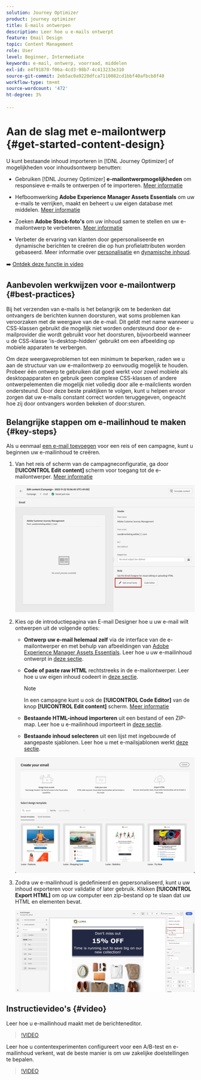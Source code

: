 ```yaml
---
solution: Journey Optimizer
product: journey optimizer
title: E-mails ontwerpen
description: Leer hoe u e-mails ontwerpt
feature: Email Design
topic: Content Management
role: User
level: Beginner, Intermediate
keywords: e-mail, ontwerp, voorraad, middelen
exl-id: e4f91870-f06a-4cd3-98b7-4c413233e310
source-git-commit: 2eb5ac0a9220dfca7110082cd1bbf40afbcb8f40
workflow-type: tm+mt
source-wordcount: '472'
ht-degree: 3%

---
```


# Aan de slag met e-mailontwerp {#get-started-content-design}

U kunt bestaande inhoud importeren in [!DNL Journey Optimizer] of mogelijkheden voor inhoudsontwerp benutten:

* Gebruiken [!DNL Journey Optimizer] **e-mailontwerpmogelijkheden** om responsieve e-mails te ontwerpen of te importeren. [Meer informatie](content-from-scratch.md)

* Hefboomwerking **Adobe Experience Manager Assets Essentials** om uw e-mails te verrijken, maakt en beheert u uw eigen database met middelen. [Meer informatie](../content-management/assets-essentials.md)

* Zoeken **Adobe Stock-foto&#39;s** om uw inhoud samen te stellen en uw e-mailontwerp te verbeteren. [Meer informatie](../content-management/stock.md)

* Verbeter de ervaring van klanten door gepersonaliseerde en dynamische berichten te creëren die op hun profielattributen worden gebaseerd. Meer informatie over [personalisatie](../personalization/personalize.md) en [dynamische inhoud](../personalization/get-started-dynamic-content.md).

➡️ [Ontdek deze functie in video](#video)

## Aanbevolen werkwijzen voor e-mailontwerp {#best-practices}

Bij het verzenden van e-mails is het belangrijk om te bedenken dat ontvangers de berichten kunnen doorsturen, wat soms problemen kan veroorzaken met de weergave van de e-mail. Dit geldt met name wanneer u CSS-klassen gebruikt die mogelijk niet worden ondersteund door de e-mailprovider die wordt gebruikt voor het doorsturen, bijvoorbeeld wanneer u de CSS-klasse &#39;is-desktop-hidden&#39; gebruikt om een afbeelding op mobiele apparaten te verbergen.

Om deze weergaveproblemen tot een minimum te beperken, raden we u aan de structuur van uw e-mailontwerp zo eenvoudig mogelijk te houden. Probeer één ontwerp te gebruiken dat goed werkt voor zowel mobiele als desktopapparaten en gebruik geen complexe CSS-klassen of andere ontwerpelementen die mogelijk niet volledig door alle e-mailclients worden ondersteund. Door deze beste praktijken te volgen, kunt u helpen ervoor zorgen dat uw e-mails constant correct worden teruggegeven, ongeacht hoe zij door ontvangers worden bekeken of door:sturen.

## Belangrijke stappen om e-mailinhoud te maken {#key-steps}

Als u eenmaal [een e-mail toevoegen](create-email.md) voor een reis of een campagne, kunt u beginnen uw e-mailinhoud te creëren.

1. Van het reis of scherm van de campagneconfiguratie, ga door **[!UICONTROL Edit content]** scherm voor toegang tot de e-mailontwerper. [Meer informatie](create-email.md#define-email-content)

   ![](assets/email_designer_edit_email_body.png)

1. Kies op de introductiepagina van E-mail Designer hoe u uw e-mail wilt ontwerpen uit de volgende opties:

   * **Ontwerp uw e-mail helemaal zelf** via de interface van de e-mailontwerper en met behulp van afbeeldingen van [Adobe Experience Manager Assets Essentials](../content-management/assets-essentials.md). Leer hoe u uw e-mailinhoud ontwerpt in [deze sectie](content-from-scratch.md).

   * **Code of paste raw HTML** rechtstreeks in de e-mailontwerper. Leer hoe u uw eigen inhoud codeert in [deze sectie](code-content.md).

     >[!NOTE]
     >
     >In een campagne kunt u ook de **[!UICONTROL Code Editor]** van de knop **[!UICONTROL Edit content]** scherm. [Meer informatie](create-email.md#define-email-content)

   * **Bestaande HTML-inhoud importeren** uit een bestand of een ZIP-map. Leer hoe u e-mailinhoud importeert in [deze sectie](existing-content.md).

   * **Bestaande inhoud selecteren** uit een lijst met ingebouwde of aangepaste sjablonen. Leer hoe u met e-mailsjablonen werkt [deze sectie](../email/use-email-templates.md).

   ![](assets/email_designer_create_options.png)

1. Zodra uw e-mailinhoud is gedefinieerd en gepersonaliseerd, kunt u uw inhoud exporteren voor validatie of later gebruik. Klikken **[!UICONTROL Export HTML]** om op uw computer een zip-bestand op te slaan dat uw HTML en elementen bevat.

   ![](assets/email_designer_export.png)

## Instructievideo&#39;s {#video}

Leer hoe u e-mailinhoud maakt met de berichteneditor.

>[!VIDEO](https://video.tv.adobe.com/v/334150?quality=12)

Leer hoe u contentexperimenten configureert voor een A/B-test en e-mailinhoud verkent, wat de beste manier is om uw zakelijke doelstellingen te bepalen.

>[!VIDEO](https://video.tv.adobe.com/v/3419893)
